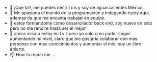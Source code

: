 - 👋 ¡Que tal!, me puedes decir Luis y soy de aguascalientes México
- 👀 Me apasiona el mundo de la programacion y indagando estoy aqui, ademas de que me encanta trabajar en equipo.
- 🌱 estoy formandome como desarrollador back end, soy nuevo en esto pero no me rendire hasta ser el mejor
- 💞️ ahora mismo estoy en Lv 1 pero yo solo creo poder seguir aumentando mi nivel, claro que me gustaria colaborar con mas personas con mas conocimientos y aumentar el mio, soy un libro abierto.
- 📫 How to reach me ...

<!---
Wiskas12/Wiskas12 is a ✨ special ✨ repository because its `README.md` (this file) appears on your GitHub profile.
You can click the Preview link to take a look at your changes.
--->
